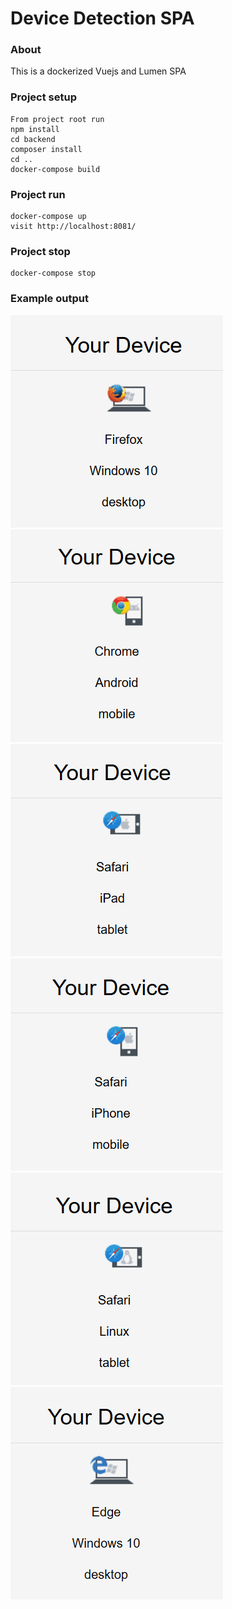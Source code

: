 # Device Detection SPA

### About

This is a dockerized Vuejs and Lumen SPA

### Project setup
```
From project root run 
npm install
cd backend 
composer install
cd ..
docker-compose build
```
### Project run
```
docker-compose up
visit http://localhost:8081/
```
### Project stop
```
docker-compose stop
```
### Example output
![Alt text](img/firefox_windows_desktop.png)  ![Alt text](img/chrome_android_mobile.png) ![Alt text](img/safari_iPad_tablet.png) ![Alt text](img/safari_iphone_mobile.png) ![Alt text](img/safari_tablet_linux.png) ![Alt text](img/edge_windows_desktop.png)
